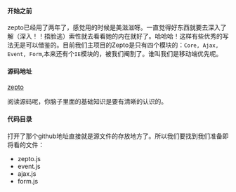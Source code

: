 #### 开始之前
zepto已经用了两年了，感觉用的时候是美滋滋呀。一直觉得好东西就要去深入了解（深入！！捂脸逃）索性就去看看她的内在就好了。哈哈哈！这样有些优秀的写法无是可以借鉴的。目前我们主项目的Zepto是只有四个模块的：`Core, Ajax, Event, Form`,本来还有个`IE`模块的，被我们阉割了。谁叫我们是移动端优先呢。

#### 源码地址
[zepto](https://github.com/madrobby/zepto/tree/master/src)

阅读源码呢，你脑子里面的基础知识是要有清晰的认识的。

#### 代码目录
打开了那个github地址直接就是源文件的存放地方了。所以我们要找到我们准备即将看的文件：

-  zepto.js
-  event.js
-  ajax.js
-  form.js

